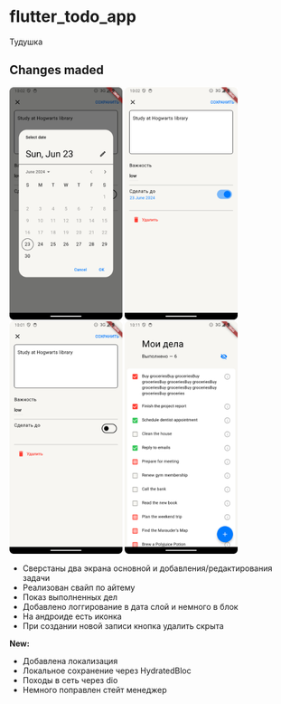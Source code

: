 # flutter_todo_app

Тудушка

## Changes maded

<img src="readmi_images/img.png" alt="drawing" width="200"/>
<img src="readmi_images/img_1.png" alt="drawing" width="200"/>
<img src="readmi_images/img_2.png" alt="drawing" width="200"/>
<img src="readmi_images/main_screen.png" alt="drawing" width="200"/>

- Сверстаны два экрана основной и добавления/редактирования задачи
- Реализован свайп по айтему
- Показ выполненных дел
- Добавлено логгирование в дата слой и немного в блок
- На андроиде есть иконка
- При создании новой записи кнопка удалить скрыта

**New:**

- Добавлена локализация
- Локальное сохранение через HydratedBloc
- Походы в сеть через dio
- Немного поправлен стейт менеджер


